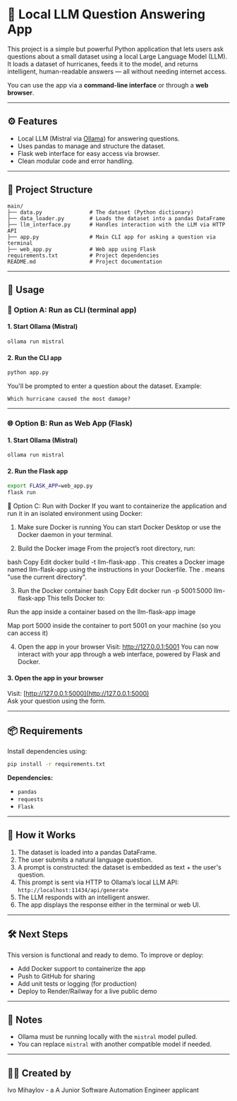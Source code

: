 # 🧠 Local LLM Question Answering App

This project is a simple but powerful Python application that lets users ask questions about a small dataset using a local Large Language Model (LLM). It loads a dataset of hurricanes, feeds it to the model, and returns intelligent, human-readable answers — all without needing internet access.

You can use the app via a **command-line interface** or through a **web browser**.

---

## ⚙️ Features
- Local LLM (Mistral via [Ollama](https://ollama.com)) for answering questions.
- Uses pandas to manage and structure the dataset.
- Flask web interface for easy access via browser.
- Clean modular code and error handling.

---

## 📁 Project Structure

```
main/
├── data.py               # The dataset (Python dictionary)
├── data_loader.py        # Loads the dataset into a pandas DataFrame
├── llm_interface.py      # Handles interaction with the LLM via HTTP API
├── app.py                # Main CLI app for asking a question via terminal
├── web_app.py            # Web app using Flask
requirements.txt          # Project dependencies
README.md                 # Project documentation
```

---

## 🚀 Usage

### 🧪 Option A: Run as CLI (terminal app)

#### 1. Start Ollama (Mistral)
```bash
ollama run mistral
```

#### 2. Run the CLI app
```bash
python app.py
```
You'll be prompted to enter a question about the dataset. Example:
```
Which hurricane caused the most damage?
```

---

### 🌐 Option B: Run as Web App (Flask)

#### 1. Start Ollama (Mistral)
```bash
ollama run mistral
```

#### 2. Run the Flask app
```bash
export FLASK_APP=web_app.py
flask run
```
🐳 Option C: Run with Docker
If you want to containerize the application and run it in an isolated environment using Docker:

1. Make sure Docker is running
You can start Docker Desktop or use the Docker daemon in your terminal.

2. Build the Docker image
From the project’s root directory, run:

bash
Copy
Edit
docker build -t llm-flask-app .
This creates a Docker image named llm-flask-app using the instructions in your Dockerfile. The . means "use the current directory".

3. Run the Docker container
bash
Copy
Edit
docker run -p 5001:5000 llm-flask-app
This tells Docker to:

Run the app inside a container based on the llm-flask-app image

Map port 5000 inside the container to port 5001 on your machine (so you can access it)

4. Open the app in your browser
Visit: http://127.0.0.1:5001
You can now interact with your app through a web interface, powered by Flask and Docker.
#### 3. Open the app in your browser
Visit: [http://127.0.0.1:5000](http://127.0.0.1:5000)  
Ask your question using the form.

---

## 📦 Requirements
Install dependencies using:
```bash
pip install -r requirements.txt
```

**Dependencies:**
- `pandas`
- `requests`
- `Flask`

---

## 🧠 How it Works
1. The dataset is loaded into a pandas DataFrame.
2. The user submits a natural language question.
3. A prompt is constructed: the dataset is embedded as text + the user's question.
4. This prompt is sent via HTTP to Ollama’s local LLM API: `http://localhost:11434/api/generate`
5. The LLM responds with an intelligent answer.
6. The app displays the response either in the terminal or web UI.

---

## 🛠️ Next Steps
This version is functional and ready to demo. To improve or deploy:
- Add Docker support to containerize the app
- Push to GitHub for sharing
- Add unit tests or logging (for production)
- Deploy to Render/Railway for a live public demo

---

## 🤖 Notes
- Ollama must be running locally with the `mistral` model pulled.
- You can replace `mistral` with another compatible model if needed.

---

## 👩‍💻 Created by
Ivo Mihaylov - a A Junior Software Automation Engineer applicant
